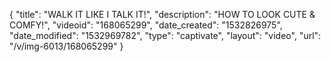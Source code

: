 {
    "title": "WALK IT LIKE I TALK IT!",
    "description": "HOW TO LOOK CUTE & COMFY!",
    "videoid": "168065299",
    "date_created": "1532826975",
    "date_modified": "1532969782",
    "type": "captivate",
    "layout": "video",
    "url": "\/v\/img-6013\/168065299"
}
